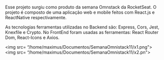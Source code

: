Esse projeto surgiu como produto da semana Omnstack da RocketSeat. O projeto é composto de uma aplicação web e mobile feitos com React.js e ReactNative respectivamente.

As tecnologias ferramentas utilizadas no Backend são: Express, Cors, Jest, Knexfile e Crypto.
No FrontEnd foram usadas as ferramentas: React Router Dom, React-Icons e Axios.

<img src= “/home/maximus/Documentos/SemanaOmnistack11/x1.png">
<img src= “/home/maximus/Documentos/SemanaOmnistack11/x2.pn">